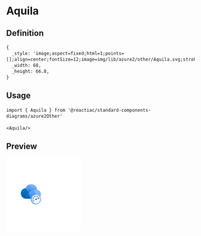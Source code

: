 # Aquila

## Definition

```
{
  _style: 'image;aspect=fixed;html=1;points=[];align=center;fontSize=12;image=img/lib/azure2/other/Aquila.svg;strokeColor=none;',
  _width: 68,
  _height: 66.8,
}
```

## Usage

```
import { Aquila } from '@reactiac/standard-components-diagrams/azure2Other'

<Aquila/>
```

## Preview

<img src="./aquila.png" width="200"/>
